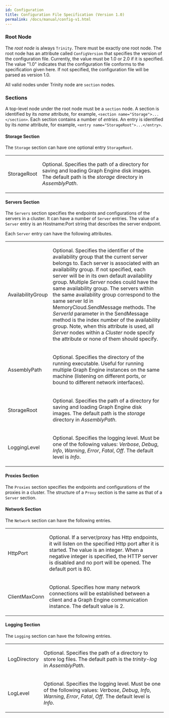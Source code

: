 ```yaml
---
id: Configuration
title: Configuration File Specification (Version 1.0)
permalink: /docs/manual/config-v1.html
---
```


### Root Node

The _root node_ is always `Trinity`. There must be exactly one root
node. The root node has an attribute called `ConfigVersion` that
specifies the version of the configuration file. Currently, the value
must be 1.0 or 2.0 if it is specified. The value "1.0" indicates that
the configuration file conforms to the specification given here. If
not specified, the configuration file will be parsed as version 1.0.

All valid nodes under Trinity node are `section` nodes.

### Sections

A top-level node under the root node must be a `section` node. A
section is identified by its _name_ attribute, for example, `<section
name="Storage">...</section>`.  Each section contains a number of
_entries_. An entry is identified by its _name_ attribute, for
example, `<entry name="StorageRoot">...</entry>`.

#### Storage Section

The `Storage` section can have one optional entry `StorageRoot`.

<table class="tableblock frame-all grid-all spread">
<colgroup>
<col style="width: 10%;">
<col style="width: 86%;">
</colgroup>
<tbody>
<tr>
<td class="tableblock halign-left valign-top"><p class="tableblock">
StorageRoot
</p></td>
<td class="tableblock halign-left valign-top"><p class="tableblock">
Optional. Specifies the path of a directory for saving and loading Graph Engine disk images. The default path is the <i>storage</i> directory in <i>AssemblyPath</i>.
</p></td>
</tr>
</tbody>
</table>

#### Servers Section

The `Servers` section specifies the endpoints and configurations of the servers in a cluster. 
It can have a number of `Server` entries. The value of a `Server` entry is an Hostname:Port string that
describes the server endpoint.

Each `Server` entry can have the following attributes.

<table class="tableblock frame-all grid-all spread">
<colgroup>
<col style="width: 10%;">
<col style="width: 86%;">
</colgroup>
<tbody>

<tr>
<td class="tableblock halign-left valign-top"><p class="tableblock">AvailabilityGroup</p></td>

<td class="tableblock halign-left valign-top"><p
class="tableblock">Optional. Specifies the identifier of the
availability group that the current server belongs to.  Each server is
associated with an availability group.  If not specified, each server
will be in its own default availability group.  Multiple <i>Server</i>
nodes could have the same availability group.  The servers within the
same availability group correspond to the same server Id in
MemoryCloud.SendMessage methods. The <i>ServerId</i> parameter in the
SendMessage method is the index number of the availability
group. Note, when this attribute is used, all <i>Server</i> nodes
within a <i>Cluster</i> node specify the attribute or none of them
should specify.  </p></td>

</tr>

<tr>
<td class="tableblock halign-left valign-top"><p class="tableblock">AssemblyPath</p></td>
<td class="tableblock halign-left valign-top"><p class="tableblock">Optional. Specifies the directory of the running executable. Useful for running multiple Graph Engine instances on the same machine (listening on different ports, or bound to different network interfaces).</p></td>
</tr>

<tr>
<td class="tableblock halign-left valign-top"><p class="tableblock">
StorageRoot
</p></td>
<td class="tableblock halign-left valign-top"><p class="tableblock">
Optional. Specifies the path of a directory for saving and loading Graph Engine disk images. The default path is the <i>storage</i> directory in <i>AssemblyPath</i>.
</p></td>
</tr>

<tr>
<td class="tableblock halign-left valign-top"><p class="tableblock">
LoggingLevel
</p></td>
<td class="tableblock halign-left valign-top"><p class="tableblock">
Optional. Specifies the logging level. Must be one of the following values: <i>Verbose</i>, <i>Debug</i>, <i>Info</i>, <i>Warning</i>, <i>Error</i>, <i>Fatal</i>, <i>Off</i>.
The default level is <i>Info</i>.
</p></td>
</tr>

</tbody>
</table>
                                    

#### Proxies Section

The `Proxies` section specifies the endpoints and configurations of the proxies in a cluster. 
The structure of a `Proxy` section is the same as that of a `Server` section.

#### Network Section

The `Network` section can have the following entries.

<table class="tableblock frame-all grid-all spread">
<colgroup>
<col style="width: 10%;">
<col style="width: 86%;">
</colgroup>
<tbody>

<tr>
<td class="tableblock halign-left valign-top"><p class="tableblock">
HttpPort
</p></td>

<td class="tableblock halign-left valign-top"><p class="tableblock">
Optional. If a server/proxy has Http endpoints, it will listen on the
specified Http port after it is started. The value is an integer.
When a negative integer is specified, the HTTP server is disabled and
no port will be opened. The default port is 80. </p></td>
</tr>

<tr> <td class="tableblock halign-left valign-top"><p
class="tableblock"> ClientMaxConn </p></td> <td class="tableblock
halign-left valign-top"><p class="tableblock"> Optional. Specifies how
many network connections will be established between a client and a
Graph Engine communication instance. The default value is 2.
</p></td> </tr>

</tbody>
</table>

#### Logging Section

The `Logging` section can have the following entries.

<table class="tableblock frame-all grid-all spread">
<colgroup>
<col style="width: 10%;">
<col style="width: 86%;">
</colgroup>
<tbody>

<tr>
<td class="tableblock halign-left valign-top"><p class="tableblock">
LogDirectory
</p></td>
<td class="tableblock halign-left valign-top"><p class="tableblock">
Optional. Specifies the path of a directory to store log files. The default path is the <i>trinity-log</i> in <i>AssemblyPath</i>.
</p></td>
</tr>

<tr>
<td class="tableblock halign-left valign-top"><p class="tableblock">
LogLevel
</p></td>
<td class="tableblock halign-left valign-top"><p class="tableblock">
Optional. Specifies the logging level. Must be one of the following values: <i>Verbose</i>, <i>Debug</i>, <i>Info</i>, <i>Warning</i>, <i>Error</i>, <i>Fatal</i>, <i>Off</i>.
The default level is <i>Info</i>.
</p></td>
</tr>

</tbody>
</table>